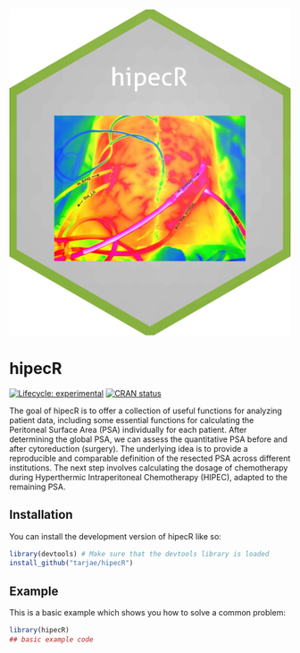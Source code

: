 
![hipecR_hex](www/hipecR_gray.png)

# hipecR

<!-- badges: start -->
[![Lifecycle: experimental](https://img.shields.io/badge/lifecycle-experimental-orange.svg)](https://lifecycle.r-lib.org/articles/stages.html#experimental)
[![CRAN status](https://www.r-pkg.org/badges/version/hipecR)](https://CRAN.R-project.org/package=hipecR)
<!-- badges: end -->

The goal of hipecR is to offer a collection of useful functions for analyzing patient data, including some essential functions for calculating the Peritoneal Surface Area (PSA) individually for each patient. After determining the global PSA, we can assess the quantitative PSA before and after cytoreduction (surgery). The underlying idea is to provide a reproducible and comparable definition of the resected PSA across different institutions. The next step involves calculating the dosage of chemotherapy during Hyperthermic Intraperitoneal Chemotherapy (HIPEC), adapted to the remaining PSA.

## Installation

You can install the development version of hipecR like so:

``` r
library(devtools) # Make sure that the devtools library is loaded
install_github("tarjae/hipecR")
```

## Example

This is a basic example which shows you how to solve a common problem:

``` r
library(hipecR)
## basic example code
```

